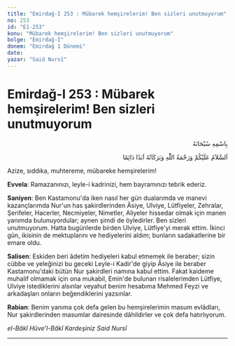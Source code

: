 ```yaml
---
title: "Emirdağ-I 253 : Mübarek hemşirelerim! Ben sizleri unutmuyorum"
no: 253
id: "E1-253"
konu: "Mübarek hemşirelerim! Ben sizleri unutmuyorum"
bolge: "Emirdağ-I"
donem: "Emirdağ 1 Dönemi"
date: 
yazar: "Said Nursî"
---
```


# Emirdağ-I 253 : Mübarek hemşirelerim! Ben sizleri unutmuyorum

<p class="arabic" dir="rtl" title="Meal: “Her türlü noksan sıfatlardan yüce olan Allah’ın adıyla.”">بِاسْمِهِ سُبْحَانَهُ</p>

<p class="arabic" dir="rtl" title="Meal: “Allah’ın selâmı, rahmeti ve bereketleri, ebedî ve dâimî olarak üzerinize olsun.”">اَلسَّلاَمُ عَلَيْكُمْ وَرَحْمَةُ اللّٰهِ وَبَرَكَاتُهُ اَبَدًا دَائِمًا</p>

Azize, sıddıka, muhtereme, mübareke hemşirelerim!

**Evvela**: Ramazanınızı, leyle-i kadrinizi, hem bayramınızı tebrik ederiz.

**Saniyen**: Ben Kastamonu'da iken nasıl her gün dualarımda ve manevi kazançlarımda Nur'un has şakirdlerinden Âsiye, Ulviye, Lütfiyeler, Zehralar, Şerifeler, Hacerler, Necmiyeler, Nimetler, Aliyeler hissedar olmak için manen yanımda bulunuyordular; aynen şimdi de öyledirler. Ben sizleri unutmuyorum. Hatta bugünlerde birden Ulviye, Lütfiye'yi merak ettim. İkinci gün, ikisinin de mektuplarını ve hediyelerini aldım; bunların sadakatlerine bir emare oldu.

**Salisen**: Eskiden beri âdetim hediyeleri kabul etmemek ile beraber; sizin cübbe ve yeleğinizi bu geceki Leyle-i Kadir'de giyip Âsiye ile beraber Kastamonu'daki bütün Nur şakirdleri namına kabul ettim. Fakat kaideme muhalif olmamak için ona mukabil, Emin'de bulunan risalelerimden Lütfiye, Ulviye istediklerini alsınlar veyahut benim hesabıma Mehmed Feyzi ve arkadaşları onların beğendiklerini yazsınlar.

**Rabian**: Benim yanıma çok defa gelen bu hemşirelerimin masum evlâdları, Nur şakirdlerinden masumlar dairesinde dâhildirler ve çok defa hatırlıyorum.

*el-Bâkî Hüve’l-Bâkî*
*Kardeşiniz*
*Said Nursî*

***
